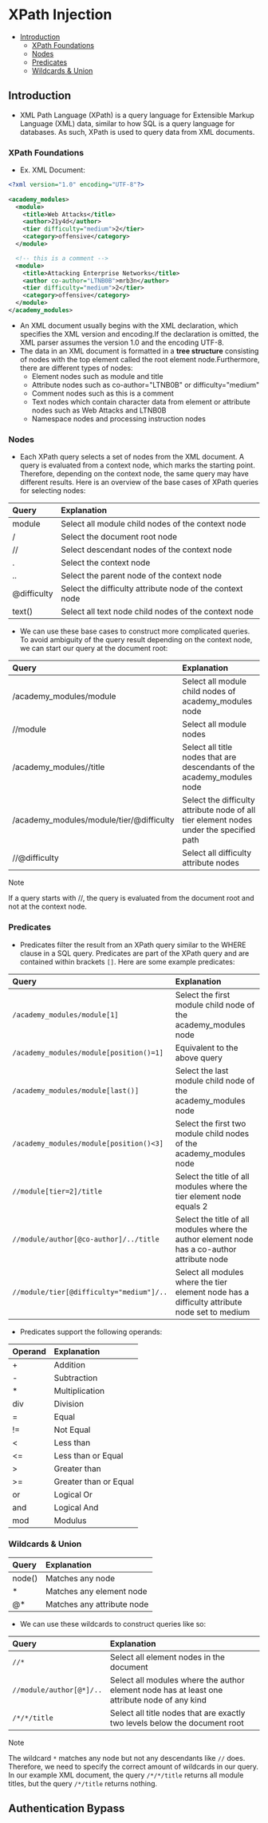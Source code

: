 # XPath Injection
- [Introduction](#introduction)
    - [XPath Foundations](#xpath-foundations)
    - [Nodes](#nodes)
    - [Predicates](#predicates)
    - [Wildcards & Union](#wildcards--union)



## Introduction 
- XML Path Language (XPath) is a query language for Extensible Markup Language (XML) data, similar to how SQL is a query language for databases. As such, XPath is used to query data from XML documents.

### XPath Foundations
- Ex. XML Document:
```xml
<?xml version="1.0" encoding="UTF-8"?>
  
<academy_modules>  
  <module>
    <title>Web Attacks</title>
    <author>21y4d</author>
    <tier difficulty="medium">2</tier>
    <category>offensive</category>
  </module>

  <!-- this is a comment -->
  <module>
    <title>Attacking Enterprise Networks</title>
    <author co-author="LTNB0B">mrb3n</author>
    <tier difficulty="medium">2</tier>
    <category>offensive</category>
  </module>
</academy_modules>
```
- An XML document usually begins with the XML declaration, which specifies the XML version and encoding.If the declaration is omitted, the XML parser assumes the version 1.0 and the encoding UTF-8.
- The data in an XML document is formatted in a **tree structure** consisting of nodes with the top element called the root element node.Furthermore, there are different types of nodes:
    - Element nodes such as module and title
    - Attribute nodes such as co-author="LTNB0B" or difficulty="medium"
    - Comment nodes such as this is a comment
    - Text nodes which contain character data from element or attribute nodes such as Web Attacks and LTNB0B
    - Namespace nodes and processing instruction nodes

### Nodes
- Each XPath query selects a set of nodes from the XML document. A query is evaluated from a context node, which marks the starting point. Therefore, depending on the context node, the same query may have different results. Here is an overview of the base cases of XPath queries for selecting nodes:

|Query|	Explanation|
|:----|:-----------|
|module|	Select all module child nodes of the context node|
|/|	Select the document root node|
|//|	Select descendant nodes of the context node|
|.|	Select the context node|
|..|	Select the parent node of the context node|
|@difficulty|	Select the difficulty attribute node of the context node|
|text()|	Select all text node child nodes of the context node|

- We can use these base cases to construct more complicated queries. To avoid ambiguity of the query result depending on the context node, we can start our query at the document root:

|Query|	Explanation|
|:----|:-----------|
|/academy_modules/module|	Select all module child nodes of academy_modules node|
|//module|	Select all module nodes|
|/academy_modules//title|	Select all title nodes that are descendants of the academy_modules node|
|/academy_modules/module/tier/@difficulty|	Select the difficulty attribute node of all tier element nodes under the specified path|
|//@difficulty|	Select all difficulty attribute nodes|

> [!NOTE]
> If a query starts with //, the query is evaluated from the document root and not at the context node.

### Predicates

- Predicates filter the result from an XPath query similar to the WHERE clause in a SQL query. Predicates are part of the XPath query and are contained within brackets `[]`. Here are some example predicates:

|Query|	Explanation|
|:----|:-----------|
|`/academy_modules/module[1]`|	Select the first module child node of the academy_modules node|
|`/academy_modules/module[position()=1]`|	Equivalent to the above query|
|`/academy_modules/module[last()]`|	Select the last module child node of the academy_modules node|
|`/academy_modules/module[position()<3]`|	Select the first two module child nodes of the academy_modules node|
|`//module[tier=2]/title`|	Select the title of all modules where the tier element node equals 2|
|`//module/author[@co-author]/../title`|	Select the title of all modules where the author element node has a co-author attribute node|
|`//module/tier[@difficulty="medium"]/..`|	Select all modules where the tier element node has a difficulty attribute node set to medium|

- Predicates support the following operands:

|Operand|	Explanation|
|:------|:-------------|
|+|	Addition|
|-|	Subtraction|
|*|	Multiplication|
|div|	Division|
|=|	Equal|
|!=|	Not Equal|
|<|	Less than|
|<=|	Less than or Equal|
|>|	Greater than|
|>=|	Greater than or Equal|
|or|	Logical Or|
|and|	Logical And|
|mod|	Modulus|

### Wildcards & Union

|Query|	Explanation|
|:----|:-----------|
|node()|	Matches any node|
|*|	Matches any element node|
|@*|	Matches any attribute node|

- We can use these wildcards to construct queries like so:

|Query|	Explanation|
|:----|:-----------|
|`//*`|	Select all element nodes in the document|
|`//module/author[@*]/..`|	Select all modules where the author element node has at least one attribute node of any kind|
|`/*/*/title`|	Select all title nodes that are exactly two levels below the document root|

> [!NOTE]
> The wildcard `*` matches any node but not any descendants like `//` does. Therefore, we need to specify the correct amount of wildcards in our query. In our example XML document, the query `/*/*/title` returns all module titles, but the query `/*/title` returns nothing.


## Authentication Bypass
